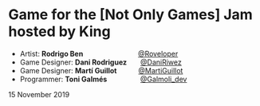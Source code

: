 # Game for the [Not Only Games] Jam hosted by King
 - Artist: **Rodrigo Ben**  &nbsp; &nbsp; &nbsp; &nbsp; &nbsp; &nbsp; &nbsp; &nbsp; &nbsp; &nbsp; &nbsp; &nbsp; &nbsp; &nbsp;[@Roveloper](https://twitter.com/Roveloper)
 - Game Designer: **Dani Rodriguez**&nbsp; &nbsp; &nbsp;&nbsp; [@DaniRiwez](https://twitter.com/DaniRiwez)
 - Game Designer: **Martí Guillot** &nbsp; &nbsp; &nbsp; &nbsp; &nbsp;&nbsp;[@MartiGuillot](https://twitter.com/MartiGuillot)
 - Programmer: **Toni Galmés**  &nbsp; &nbsp; &nbsp; &nbsp; &nbsp; &nbsp; &nbsp; &nbsp; [@Galmoli_dev](https://twitter.com/Galmoli_dev)

15 November 2019 
